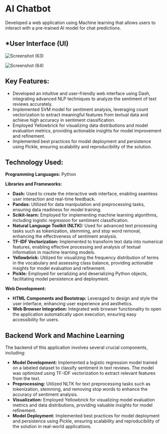 # AI Chatbot

Developed a web application using Machine learning  that allows users to interact with a pre-trained AI model for chat predictions.
## *User Interface (UI)

![Screenshot (63)](https://github.com/sagarjha265/AI-chatbot/assets/67288575/ee37e81b-508d-4899-8f04-6d0e80b33ad5)

![Screenshot (64)](https://github.com/sagarjha265/AI-chatbot/assets/67288575/55ed32d9-74ba-4b95-9f33-35e85a494ff9)


## Key Features:

- Developed an intuitive and user-friendly web interface using Dash, integrating advanced NLP techniques to analyze the sentiment of text reviews accurately.
- Implemented SVM model for sentiment analysis, leveraging count  vectorization to extract meaningful features from textual data and achieve high accuracy in sentiment classification.
- Employed Yellowbrick for visualizing data distributions and model evaluation metrics, providing actionable insights for model improvement and refinement.
- Implemented best practices for model deployment and persistence using Pickle, ensuring scalability and reproducibility of the solution.

## Technology Used:

**Programming Languages:** Python

**Libraries and Frameworks:**
- **Dash:** Used to create the interactive web interface, enabling seamless user interaction and real-time feedback.
- **Pandas:** Utilized for data manipulation and preprocessing tasks, ensuring data readiness for model training.
- **Scikit-learn:** Employed for implementing machine learning algorithms, including logistic regression for sentiment classification.
- **Natural Language Toolkit (NLTK):** Used for advanced text processing tasks such as tokenization, stemming, and stop word removal, enhancing the effectiveness of sentiment analysis.
- **TF-IDF Vectorization:** Implemented to transform text data into numerical features, enabling effective processing and analysis of textual information in machine learning models.
- **Yellowbrick:** Utilized for visualizing the frequency distribution of terms in the vocabulary and assessing class balance, providing actionable insights for model evaluation and refinement.
- **Pickle:** Employed for serializing and deserializing Python objects, facilitating model persistence and deployment.

**Web Development:**
- **HTML Components and Bootstrap:** Leveraged to design and style the user interface, enhancing user experience and aesthetics.
- **Web Browser Integration:** Integrated web browser functionality to open the application automatically upon execution, ensuring easy accessibility for users.

## Backend Work and Machine Learning

The backend of this application involves several crucial components, including:

- **Model Development:** Implemented a logistic regression model trained on a labeled dataset to classify sentiment in text reviews. The model was optimized using TF-IDF vectorization to extract relevant features from the text.
- **Preprocessing:** Utilized NLTK for text preprocessing tasks such as tokenization, stemming, and removing stop words to enhance the accuracy of sentiment analysis.
- **Visualization:** Employed Yellowbrick for visualizing model evaluation metrics and data distributions, providing valuable insights for model refinement.
- **Model Deployment:** Implemented best practices for model deployment and persistence using Pickle, ensuring scalability and reproducibility of the solution in real-world applications.

